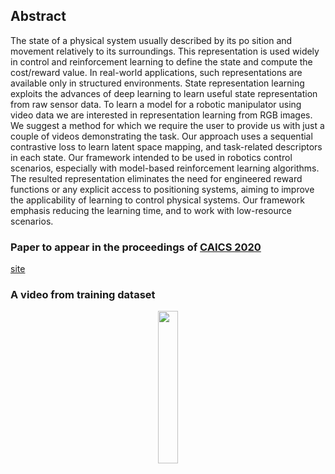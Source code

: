 ## Abstract
The state of a physical system usually described by its po sition and movement relatively to its surroundings. This representation
is used widely in control and reinforcement learning to define the state and compute the cost/reward value. In real-world applications, such representations are available only in structured environments. State representation learning exploits the advances of deep learning to learn useful state representation from raw sensor data. To learn a model for a robotic manipulator using video data we are interested in representation learning from RGB images. We suggest a method for which we require the user to provide us with just a couple of videos demonstrating the task. Our approach uses a sequential contrastive loss to learn latent space mapping, and task-related descriptors in each state. Our framework intended to be used in robotics control scenarios, especially with model-based reinforcement learning algorithms. The resulted representation eliminates the need for engineered reward functions or any explicit access to positioning systems, aiming to improve the applicability of learning to control physical systems. Our framework emphasis reducing the learning time, and to work with low-resource scenarios.

### Paper to appear in the proceedings of [CAICS 2020](http://caics.ru)
[site](https://alonso94.github.io/SCL/)
### A video from training dataset
<p align="center">
  <img src="https://raw.githubusercontent.com/Alonso94/SCL/master/videos/out2.gif" width=25%>
</p>

